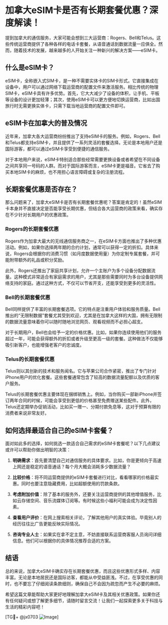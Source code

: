 # 加拿大eSIM卡是否有长期套餐优惠？深度解读！

提到加拿大的通信服务，大家可能会想到三大运营商：Rogers、Bell和Telus。这些传统运营商提供了各种各样的电话卡套餐，从语音通话到数据流量一应俱全。然而，随着技术的发展，越来越多的人开始关注一种新兴的解决方案——eSIM卡。

## 什么是eSIM卡？

eSIM卡，全称嵌入式SIM卡，是一种不需要实体卡的SIM卡形式。它直接集成在设备中，用户可以通过网络下载运营商的配置文件来激活服务。相比传统的物理SIM卡，eSIM卡具有许多优势。首先，它大大减少了设备的体积，让手机、平板等设备的设计更加轻薄；其次，使用eSIM卡可以更方便地切换运营商，比如出国旅行时无需更换实体卡，只需下载当地运营商的配置文件即可。

## eSIM卡在加拿大的普及情况

近年来，加拿大各大运营商纷纷推出了支持eSIM卡的服务。例如，Rogers、Bell和Telus都支持eSIM卡，并且提供了一系列灵活的套餐选择。无论是本地用户还是国际游客，都可以通过eSIM卡享受到便捷的通信服务。

对于本地用户来说，eSIM卡特别适合那些经常需要更换设备或者希望在不同设备之间共享同一号码的人群。而对于国际游客而言，eSIM卡更是福音。它省去了购买本地SIM卡的麻烦，也不用担心语言障碍或复杂的注册流程。

## 长期套餐优惠是否存在？

那么问题来了，加拿大eSIM卡是否有长期套餐优惠呢？答案是肯定的！虽然eSIM卡本身并不直接决定是否能享受长期优惠，但结合各大运营商的政策来看，确实存在不少针对长期用户的优惠政策。

### Rogers的长期套餐优惠

Rogers作为加拿大最大的无线通信服务商之一，在eSIM卡方面也推出了多种优惠活动。例如，如果你选择两年期的合约计划，通常可以获得一定的折扣。具体来说，Rogers会根据你的消费习惯（如月度数据使用量）为你定制专属套餐，并可能附带额外的礼品或积分奖励。

此外，Rogers还推出了家庭共享计划，允许一个主账户为多个设备分配数据流量。这种模式非常适合有家庭需求的用户，尤其是那些需要同时为多台设备提供网络支持的家庭。通过这种方式，不仅可以节省开支，还能享受到更多的灵活性。

### Bell的长期套餐优惠

Bell同样提供了丰富的长期套餐选项。它的特点是注重用户体验和服务质量。Bell推出的“无限制数据”套餐尤其受到欢迎，尤其是在加拿大这样的大国，拥有无限制的数据流量意味着你可以随时随地浏览网页、观看视频而不必担心超支。

对于长期用户，Bell也会给予一定的价格优惠。比如，如果你连续使用他们的服务超过一年，可能会获得额外的折扣或者升级至更高一级的套餐。这种做法不仅能够吸引新客户，也能增强老客户的忠诚度。

### Telus的长期套餐优惠

Telus则以其创新的技术和服务闻名。它与苹果公司合作紧密，推出了专门针对iPhone用户的优化套餐。这些套餐通常包含了较高的数据流量配额以及优质的客户服务。

Telus的长期套餐优惠主要体现在捆绑销售上。例如，当你购买一部新iPhone并签订两年合同的时候，可能会享受到更低的价格甚至免费赠送某些配件。此外，Telus还定期举办促销活动，比如买一赠一、分期付款免息等，这对于预算有限的消费者来说非常友好。

## 如何选择最适合自己的eSIM卡套餐？

面对如此多的选择，如何挑选一款适合自己需求的eSIM卡套餐呢？以下几点建议或许可以帮助你做出明智的决策：

1. **明确需求**：首先要清楚自己对通信服务的具体要求。比如，你是更倾向于高速上网还是稳定的语音通话？每个月大概会消耗多少数据流量？

2. **比较价格**：将不同运营商提供的eSIM卡套餐进行对比，看看哪家的价格最实惠。同时也要注意隐藏费用，比如超额使用的罚款条款。

3. **考虑附加价值**：除了基本的服务外，还要关注运营商提供的其他增值服务，比如云存储空间、音乐流媒体订阅等。有时候这些小福利可能会成为决定性因素。

4. **查看用户评价**：在网上搜索相关评论，了解其他用户的真实体验。毕竟别人的经历往往比广告更能反映实际情况。

5. **咨询专业人士**：如果实在拿不定主意，不妨直接联系运营商客服人员询问详细信息。他们可以根据你的具体情况推荐合适的方案。

## 结语

总的来说，加拿大eSIM卡确实存在长期套餐优惠，而且这些优惠形式多样、内容丰富。无论是本地居民还是国际访客，都能从中受益匪浅。不过，在享受优惠的同时，也不要忘了仔细阅读条款细则，确保自己不会因为疏忽而产生不必要的麻烦。

希望这篇文章能帮助大家更好地理解加拿大eSIM卡及其相关优惠政策。如果你还有任何疑问或想了解更多细节，请随时留言交流！让我们一起探索更多关于科技与生活的精彩内容吧！

[TG💪+ @jx0703 ![Image](https://github.com/user-attachments/assets/dbca1d08-cadb-493c-b0ec-ad6f7a83f270)]